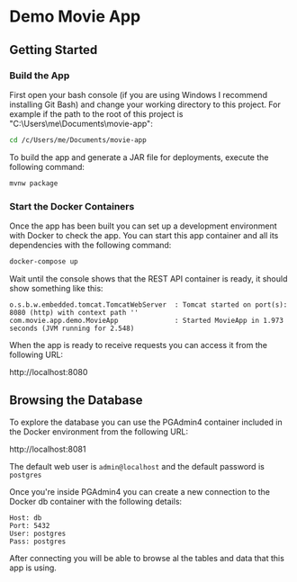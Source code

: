 # Demo Movie App

## Getting Started

### Build the App
First open your bash console (if you are using Windows I recommend installing Git Bash) and change your working
directory to this project. For example if the path to the root of this project is "C:\Users\me\Documents\movie-app":

```bash
cd /c/Users/me/Documents/movie-app
```

To build the app and generate a JAR file for deployments, execute the following command:

```bash
mvnw package
```

### Start the Docker Containers
Once the app has been built you can set up a development environment with Docker to check the app.
You can start this app container and all its dependencies with the following command:

```bash
docker-compose up
```

Wait until the console shows that the REST API container is ready, it should show something like this:

```text
o.s.b.w.embedded.tomcat.TomcatWebServer  : Tomcat started on port(s): 8080 (http) with context path ''
com.movie.app.demo.MovieApp              : Started MovieApp in 1.973 seconds (JVM running for 2.548)
```

When the app is ready to receive requests you can access it from the following URL:

http://localhost:8080

## Browsing the Database
To explore the database you can use the PGAdmin4 container included in the Docker environment from the following URL:

http://localhost:8081

The default web user is `admin@localhost` and the default password is `postgres`

Once you're inside PGAdmin4 you can create a new connection to the Docker db container with the following details:

```text
Host: db
Port: 5432
User: postgres
Pass: postgres
```

After connecting you will be able to browse al the tables and data that this app is using.
